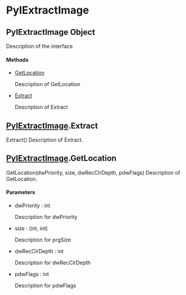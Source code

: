 # PyIExtractImage

## PyIExtractImage Object



Description of the interface

#### Methods


  - [GetLocation](PyIExtractImage.md#pyiextractimagegetlocation)

    Description of GetLocation&nbsp;

  - [Extract](PyIExtractImage.md#pyiextractimageextract)

    Description of Extract&nbsp;

## [PyIExtractImage](#pyiextractimage)\.Extract

Extract\(\)
Description of Extract\.

## [PyIExtractImage](#pyiextractimage)\.GetLocation

GetLocation\(dwPriority, size, dwRecClrDepth, pdwFlags\)
Description of GetLocation\.

#### Parameters


  - dwPriority : int

    Description for dwPriority

  - size : \(int, int\)

    Description for prgSize

  - dwRecClrDepth : int

    Description for dwRecClrDepth

  - pdwFlags : int

    Description for pdwFlags